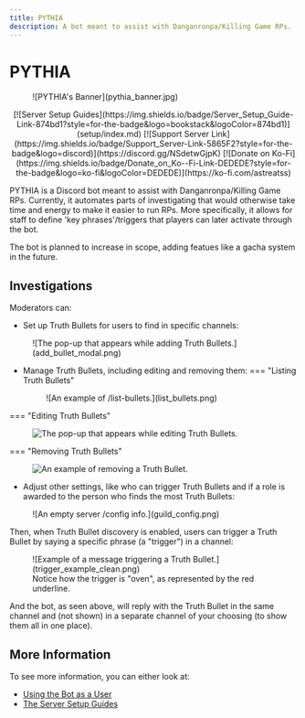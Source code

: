 ```yaml
---
title: PYTHIA
description: A bot meant to assist with Danganronpa/Killing Game RPs.
---
```


# PYTHIA

<figure markdown>
  ![PYTHIA's Banner](pythia_banner.jpg)
</figure>

<p align="center" markdown="1">
  [![Server Setup Guides](https://img.shields.io/badge/Server_Setup_Guide-Link-874bd1?style=for-the-badge&logo=bookstack&logoColor=874bd1)](setup/index.md)
  [![Support Server Link](https://img.shields.io/badge/Support_Server-Link-5865F2?style=for-the-badge&logo=discord)](https://discord.gg/NSdetwGjpK)
  [![Donate on Ko-Fi](https://img.shields.io/badge/Donate_on_Ko--Fi-Link-DEDEDE?style=for-the-badge&logo=ko-fi&logoColor=DEDEDE)](https://ko-fi.com/astreatss)
</p>

PYTHIA is a Discord bot meant to assist with Danganronpa/Killing Game RPs. Currently, it automates parts of investigating that would otherwise take time and energy to make it easier to run RPs. More specifically, it allows for staff to define 'key phrases'/triggers that players can later activate through the bot.

The bot is planned to increase in scope, adding featues like a gacha system in the future.

## Investigations

Moderators can:

- Set up Truth Bullets for users to find in specific channels:
<figure markdown>
  ![The pop-up that appears while adding Truth Bullets.](add_bullet_modal.png)
</figure>

- Manage Truth Bullets, including editing and removing them:
=== "Listing Truth Bullets"
    <figure markdown>
      ![An example of /list-bullets.](list_bullets.png)
    </figure>

=== "Editing Truth Bullets"
    <figure markdown>
      ![The pop-up that appears while editing Truth Bullets.](edit_bullet_modal.png)
    </figure>

=== "Removing Truth Bullets"
    <figure markdown>
      ![An example of removing a Truth Bullet.](remove_bullet.png)
    </figure>

- Adjust other settings, like who can trigger Truth Bullets and if a role is awarded to the person who finds the most Truth Bullets:
<figure markdown>
  ![An empty server /config info.](guild_config.png)
</figure>

Then, when Truth Bullet discovery is enabled, users can trigger a Truth Bullet by saying a specific phrase (a "trigger") in a channel:
<figure markdown>
  ![Example of a message triggering a Truth Bullet.](trigger_example_clean.png)
  <figcaption>Notice how the trigger is "oven", as represented by the red underline.</figcaption>
</figure>

And the bot, as seen above, will reply with the Truth Bullet in the same channel and (not shown) in a separate channel of your choosing (to show them all in one place).

## More Information

To see more information, you can either look at:
- [Using the Bot as a User](usage/index.md)
- [The Server Setup Guides](setup/index.md)